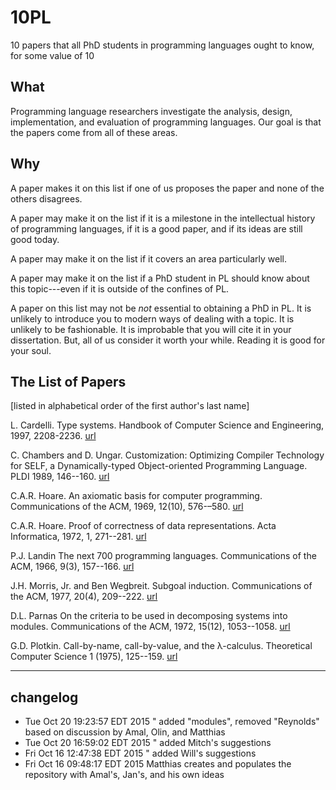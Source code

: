 # 10PL
10 papers that all PhD students in programming languages ought to know, for some value of 10

What
----

Programming language researchers investigate the analysis, design,
implementation, and evaluation of programming languages. Our goal 
is that the papers come from all of these areas. 

Why
---

A paper makes it on this list if one of us proposes the paper and none of
the others disagrees.

A paper may make it on the list if it is a milestone in the intellectual
history of programming languages, if it is a good paper, and if its ideas
are still good today. 

A paper may make it on the list if it covers an area particularly well. 

A paper may make it on the list if a PhD student in PL should know about
this topic---even if it is outside of the confines of PL. 

A paper on this list may not be *not* essential to obtaining a PhD in
PL. It is unlikely to introduce you to modern ways of dealing with a
topic. It is unlikely to be fashionable. It is improbable that you will
cite it in your dissertation. But, all of us consider it worth your
while. Reading it is good for your soul. 

The List of Papers 
------------------

[listed in alphabetical order of the first author's last name]

L. Cardelli.
Type systems. 
Handbook of Computer Science and Engineering, 1997, 2208-2236.
[url](http://lucacardelli.name/papers/typesystems.pdf)

C. Chambers and D. Ungar.
Customization: Optimizing Compiler Technology for SELF, 
a Dynamically-typed Object-oriented Programming Language.
PLDI 1989, 146--160.
[url](http://dl.acm.org/citation.cfm?id=74831)

C.A.R. Hoare.
An axiomatic basis for computer programming. 
Communications of the ACM, 1969, 12(10), 576-–580.
[url](http://dl.acm.org/citation.cfm?id=363259)

C.A.R. Hoare.
Proof of correctness of data representations.
Acta Informatica, 1972, 1, 271--281.
[url](http://link.springer.com/article/10.1007%2FBF00289507#page-1)

P.J. Landin 
The next 700 programming languages. 
Communications of the ACM, 1966, 9(3), 157--166.
[url](http://dl.acm.org/citation.cfm?id=365257)

J.H. Morris, Jr. and Ben Wegbreit.
Subgoal induction.
Communications of the ACM, 1977, 20(4), 209--222.
[url](http://dl.acm.org/citation.cfm?id=359466)

D.L. Parnas
On the criteria to be used in decomposing systems into modules.
Communications of the ACM, 1972, 15(12), 1053--1058.
[url](http://dl.acm.org/citation.cfm?id=361623)

G.D. Plotkin.
Call-by-name, call-by-value, and the λ-calculus.
Theoretical Computer Science 1 (1975), 125--159.
[url](http://homepages.inf.ed.ac.uk/gdp/publications/cbn_cbv_lambda.pdf)

----
## changelog
* Tue Oct 20 19:23:57 EDT 2015  " added "modules", removed "Reynolds" based
on discussion by Amal, Olin, and Matthias
* Tue Oct 20 16:59:02 EDT 2015  " added Mitch's suggestions 
* Fri Oct 16 12:47:38 EDT 2015  " added Will's suggestions 
* Fri Oct 16 09:48:17 EDT 2015 Matthias creates and populates the
repository with Amal's, Jan's, and his own ideas
